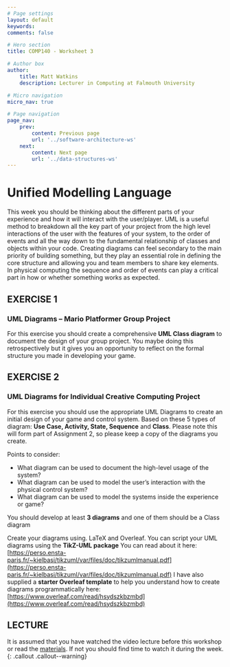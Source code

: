```yaml
---
# Page settings
layout: default
keywords:
comments: false

# Hero section
title: COMP140 - Worksheet 3

# Author box
author:
    title: Matt Watkins
    description: Lecturer in Computing at Falmouth University

# Micro navigation
micro_nav: true

# Page navigation
page_nav:
    prev:
        content: Previous page
        url: '../software-architecture-ws'
    next:
        content: Next page
        url: '../data-structures-ws'
---
```


# Unified Modelling Language

This week you should be thinking about the different parts of your experience and how it will
interact with the user/player. UML is a useful method to breakdown all the key part of your
project from the high level interactions of the user with the features of your system, to the order
of events and all the way down to the fundamental relationship of classes and objects within your
code.
Creating diagrams can feel secondary to the main priority of building something, but they play an
essential role in defining the core structure and allowing you and team members to share key
elements. In physical computing the sequence and order of events can play a critical part in how
or whether something works as expected.


## EXERCISE 1
### UML Diagrams – Mario Platformer Group Project

For this exercise you should create a comprehensive **UML Class diagram** to document the design
of your group project. You maybe doing this retrospectively but it gives you an opportunity to
reflect on the formal structure you made in developing your game.

## EXERCISE 2
### UML Diagrams for Individual Creative Computing Project

For this exercise you should use the appropriate UML Diagrams to create an initial design of your
game and control system. Based on these 5 types of diagram: **Use Case, Activity, State, Sequence**
and **Class**. Please note this will form part of Assignment 2, so please keep a copy of the diagrams
you create.

Points to consider:
- What diagram can be used to document the high-level usage of the system?
- What diagram can be used to model the user’s interaction with the physical control system?
- What diagram can be used to model the systems inside the experience or game?

You should develop at least **3 diagrams** and one of them should be a Class diagram


Create your diagrams using. LaTeX and Overleaf. You can script your UML diagrams using the **TikZ-UML package** You can read about it here:
 [https://perso.ensta-paris.fr/~kielbasi/tikzuml/var/files/doc/tikzumlmanual.pdf](https://perso.ensta-paris.fr/~kielbasi/tikzuml/var/files/doc/tikzumlmanual.pdf)
 I have also supplied a **starter Overleaf template** to help you understand how to create diagrams programmatically here:
[https://www.overleaf.com/read/hsydszkbzmbd](https://www.overleaf.com/read/hsydszkbzmbd)

## LECTURE

It is assumed that you have watched the video lecture before this workshop or read the [materials](uml-lm). If not you should find time to watch it during the week. 
{: .callout .callout--warning}


<!--stackedit_data:
eyJoaXN0b3J5IjpbODE3MzgzODYxLC0xNTAxMTkyOTgxXX0=
-->